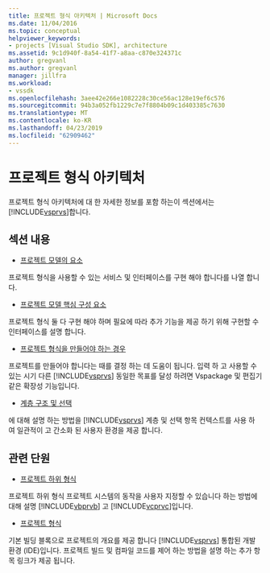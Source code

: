 ```yaml
---
title: 프로젝트 형식 아키텍처 | Microsoft Docs
ms.date: 11/04/2016
ms.topic: conceptual
helpviewer_keywords:
- projects [Visual Studio SDK], architecture
ms.assetid: 9c1d940f-8a54-41f7-a8aa-c870e324371c
author: gregvanl
ms.author: gregvanl
manager: jillfra
ms.workload:
- vssdk
ms.openlocfilehash: 3aee42e266e1082228c30ce56ac128e19ef6c576
ms.sourcegitcommit: 94b3a052fb1229c7e7f8804b09c1d403385c7630
ms.translationtype: MT
ms.contentlocale: ko-KR
ms.lasthandoff: 04/23/2019
ms.locfileid: "62909462"
---
```

# <a name="project-types-architecture"></a>프로젝트 형식 아키텍처
프로젝트 형식 아키텍처에 대 한 자세한 정보를 포함 하는이 섹션에서는 [!INCLUDE[vsprvs](../../code-quality/includes/vsprvs_md.md)]합니다.

## <a name="in-this-section"></a>섹션 내용
- [프로젝트 모델의 요소](../../extensibility/internals/elements-of-a-project-model.md)

 프로젝트 형식을 사용할 수 있는 서비스 및 인터페이스를 구현 해야 합니다를 나열 합니다.

- [프로젝트 모델 핵심 구성 요소](../../extensibility/internals/project-model-core-components.md)

 프로젝트 형식 둘 다 구현 해야 하며 필요에 따라 추가 기능을 제공 하기 위해 구현할 수 인터페이스를 설명 합니다.

- [프로젝트 형식을 만들어야 하는 경우](../../extensibility/internals/when-to-create-project-types.md)

 프로젝트를 만들어야 합니다는 때를 결정 하는 데 도움이 됩니다. 입력 하 고 사용할 수 있는 시기 다른 [!INCLUDE[vsprvs](../../code-quality/includes/vsprvs_md.md)] 동일한 목표를 달성 하려면 Vspackage 및 편집기 같은 확장성 기능입니다.

- [계층 구조 및 선택](../../extensibility/internals/hierarchies-and-selection.md)

 에 대해 설명 하는 방법을 [!INCLUDE[vsprvs](../../code-quality/includes/vsprvs_md.md)] 계층 및 선택 항목 컨텍스트를 사용 하 여 일관적이 고 간소화 된 사용자 환경을 제공 합니다.

## <a name="related-sections"></a>관련 단원
- [프로젝트 하위 형식](../../extensibility/internals/project-subtypes.md)

 프로젝트 하위 형식 프로젝트 시스템의 동작을 사용자 지정할 수 있습니다 하는 방법에 대해 설명 [!INCLUDE[vbprvb](../../code-quality/includes/vbprvb_md.md)] 고 [!INCLUDE[vcprvc](../../code-quality/includes/vcprvc_md.md)]입니다.

- [프로젝트 형식](../../extensibility/internals/project-types.md)

 기본 빌딩 블록으로 프로젝트의 개요를 제공 합니다 [!INCLUDE[vsprvs](../../code-quality/includes/vsprvs_md.md)] 통합된 개발 환경 (IDE)입니다. 프로젝트 빌드 및 컴파일 코드를 제어 하는 방법을 설명 하는 추가 항목 링크가 제공 됩니다.